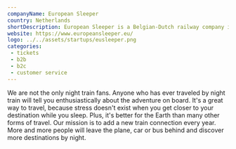 ```yaml
---
companyName: European Sleeper
country: Netherlands
shortDescription: European Sleeper is a Belgian-Dutch railway company in 2021  that runs from Brussels via Amsterdam and Berlin to Prague
website: https://www.europeansleeper.eu/
logo: ../../assets/startups/eusleeper.png
categories: 
 - tickets
 - b2b
 - b2c
 - customer service
---
```


We are not the only night train fans. Anyone who has ever traveled by night train will tell you enthusiastically about the adventure on board. It's a great way to travel, because stress doesn't exist when you get closer to your destination while you sleep. Plus, it's better for the Earth than many other forms of travel.
Our mission is to add a new train connection every year. More and more people will leave the plane, car or bus behind and discover more destinations by night.